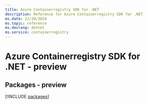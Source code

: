 ```yaml
---
title: Azure Containerregistry SDK for .NET
description: Reference for Azure Containerregistry SDK for .NET
ms.date: 12/20/2024
ms.topic: reference
ms.devlang: dotnet
ms.service: containerregistry
---
```

# Azure Containerregistry SDK for .NET - preview
## Packages - preview
[!INCLUDE [packages](containerregistry-index.md)]